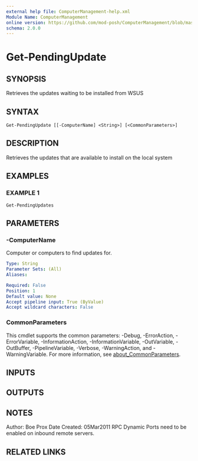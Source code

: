 ```yaml
---
external help file: ComputerManagement-help.xml
Module Name: ComputerManagement
online version: https://github.com/mod-posh/ComputerManagement/blob/master/docs/Get-PendingUpdate.md#get-pendingupdate
schema: 2.0.0
---
```


# Get-PendingUpdate

## SYNOPSIS
Retrieves the updates waiting to be installed from WSUS

## SYNTAX

```
Get-PendingUpdate [[-ComputerName] <String>] [<CommonParameters>]
```

## DESCRIPTION
Retrieves the updates that are available to install on the local system

## EXAMPLES

### EXAMPLE 1
```
Get-PendingUpdates
```

## PARAMETERS

### -ComputerName
Computer or computers to find updates for.

```yaml
Type: String
Parameter Sets: (All)
Aliases:

Required: False
Position: 1
Default value: None
Accept pipeline input: True (ByValue)
Accept wildcard characters: False
```

### CommonParameters
This cmdlet supports the common parameters: -Debug, -ErrorAction, -ErrorVariable, -InformationAction, -InformationVariable, -OutVariable, -OutBuffer, -PipelineVariable, -Verbose, -WarningAction, and -WarningVariable. For more information, see [about_CommonParameters](http://go.microsoft.com/fwlink/?LinkID=113216).

## INPUTS

## OUTPUTS

## NOTES
Author: Boe Prox
Date Created: 05Mar2011
RPC Dynamic Ports need to be enabled on inbound remote servers.

## RELATED LINKS
